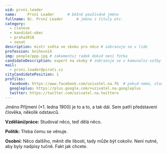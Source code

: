 ```yaml
---
uid: prvni.leader
name:     První Leader  	# běžně používáné jméno
fullname: Bc. První Leader  	# jméno s tituly etc.
category:
  - clenove
  - kandidat-obec
  - praha2018
  - senat
description: mistr světa ve skoku pro něco # zobrazuje se v lide
profession: knihovník
img: people/ppp.jpg # zakomentuj radek dokud není fotka
candidateDescription: expert na skoky # zobrazuje se v komunalni-volby
mail:
  - prvni.leader@pirati.cz
cityCandidatePosition: 1
profiles:
  facebook: https://www.facebook.com/uzivatel.na.fb  # pokud nema, staci smazat tuto radku
  googleplus: https://plus.google.com/+uzivatel.na.googleplus
  twitter: https://twitter.com/uzivatel.na.twitteru
---
```


Jméno Příjmení (*1. ledna 1900) je to a to, a tak dál. Sem patří představení člověka, několik odstavců.

**Vzdělání/práce:** Studoval něco, teď dělá něco.

**Politik:** Třeba čemu se věnuje.

**Osobní:** Něco dalšího, měnit dle libosti, tady může být cokoliv. Není nutné, aby byly nadpisy tučně. Fakt jak chcete.

